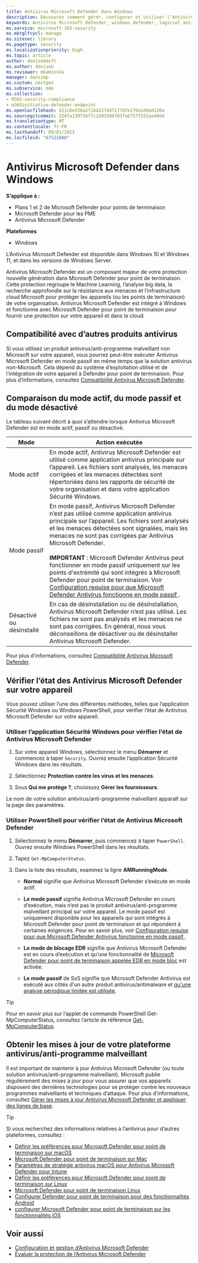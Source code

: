 ```yaml
---
title: Antivirus Microsoft Defender dans Windows
description: Découvrez comment gérer, configurer et utiliser l’Antivirus Microsoft Defender, une protection antivirus et un logiciel anti-programme malveillant intégrés.
keywords: Antivirus Microsoft Defender, windows defender, logiciel anti-programme malveillant, scep, system center endpoint protection, system center configuration manager, virus, programme malveillant, menace, détection, protection, sécurité
ms.service: microsoft-365-security
ms.mktglfcycl: manage
ms.sitesec: library
ms.pagetype: security
ms.localizationpriority: high
ms.topic: article
author: denisebmsft
ms.author: deniseb
ms.reviewer: mkaminska
manager: dansimp
ms.custom: nextgen
ms.subservice: mde
ms.collection:
- M365-security-compliance
- m365initiative-defender-endpoint
ms.openlocfilehash: d11c6e536a2f1b4227d47177d7e178a1d9ad130a
ms.sourcegitcommit: 228fa13973bf7c2d91504703fab757f552ae40dd
ms.translationtype: MT
ms.contentlocale: fr-FR
ms.lasthandoff: 09/01/2022
ms.locfileid: "67521080"
---
```

# <a name="microsoft-defender-antivirus-in-windows"></a>Antivirus Microsoft Defender dans Windows

**S’applique à :**

- Plans 1 et 2 de Microsoft Defender pour points de terminaison
- Microsoft Defender pour les PME
- Antivirus Microsoft Defender

**Plateformes**
- Windows 

L’Antivirus Microsoft Defender est disponible dans Windows 10 et Windows 11, et dans les versions de Windows Server.

Antivirus Microsoft Defender est un composant majeur de votre protection nouvelle génération dans Microsoft Defender pour point de terminaison. Cette protection regroupe le Machine Learning, l’analyse big data, la recherche approfondie sur la résistance aux menaces et l’infrastructure cloud Microsoft pour protéger les appareils (ou les points de terminaison) de votre organisation. Antivirus Microsoft Defender est intégré à Windows et fonctionne avec Microsoft Defender pour point de terminaison pour fournir une protection sur votre appareil et dans le cloud.

## <a name="compatibility-with-other-antivirus-products"></a>Compatibilité avec d’autres produits antivirus

Si vous utilisez un produit antivirus/anti-programme malveillant non Microsoft sur votre appareil, vous pourrez peut-être exécuter Antivirus Microsoft Defender en mode passif en même temps que la solution antivirus non-Microsoft. Cela dépend du système d’exploitation utilisé et de l’intégration de votre appareil à Defender pour point de terminaison. Pour plus d’informations, consultez [Compatibilité Antivirus Microsoft Defender](microsoft-defender-antivirus-compatibility.md).

## <a name="comparing-active-mode-passive-mode-and-disabled-mode"></a>Comparaison du mode actif, du mode passif et du mode désactivé

Le tableau suivant décrit à quoi s’attendre lorsque Antivirus Microsoft Defender est en mode actif, passif ou désactivé.

| Mode | Action exécutée |
|---|---|
| Mode actif | En mode actif, Antivirus Microsoft Defender est utilisé comme application antivirus principale sur l’appareil. Les fichiers sont analysés, les menaces corrigées et les menaces détectées sont répertoriées dans les rapports de sécurité de votre organisation et dans votre application Sécurité Windows. |
| Mode passif | En mode passif, Antivirus Microsoft Defender n’est pas utilisé comme application antivirus principale sur l’appareil. Les fichiers sont analysés et les menaces détectées sont signalées, mais les menaces ne sont pas corrigées par Antivirus Microsoft Defender. <br/><br/> **IMPORTANT** : Microsoft Defender Antivirus peut fonctionner en mode passif uniquement sur les points d'extrémité qui sont intégrés à Microsoft Defender pour point de terminaison. Voir [Configuration requise pour que Microsoft Defender Antivirus fonctionne en mode passif ](microsoft-defender-antivirus-compatibility.md#requirements-for-microsoft-defender-antivirus-to-run-in-passive-mode). |
| Désactivé ou désinstallé | En cas de désinstallation ou de désinstallation, Antivirus Microsoft Defender n’est pas utilisé. Les fichiers ne sont pas analysés et les menaces ne sont pas corrigées. En général, nous vous déconseillons de désactiver ou de désinstaller Antivirus Microsoft Defender. |

Pour plus d’informations, consultez [Compatibilité Antivirus Microsoft Defender](microsoft-defender-antivirus-compatibility.md).

## <a name="check-the-state-of-microsoft-defender-antivirus-on-your-device"></a>Vérifier l’état des Antivirus Microsoft Defender sur votre appareil

Vous pouvez utiliser l’une des différentes méthodes, telles que l’application Sécurité Windows ou Windows PowerShell, pour vérifier l’état de Antivirus Microsoft Defender sur votre appareil.

### <a name="use-the-windows-security-app-to-check-the-status-of-microsoft-defender-antivirus"></a>Utiliser l’application Sécurité Windows pour vérifier l’état de Antivirus Microsoft Defender

1. Sur votre appareil Windows, sélectionnez le menu **Démarrer** et commencez à taper `Security`. Ouvrez ensuite l’application Sécurité Windows dans les résultats.

2. Sélectionnez **Protection contre les virus et les menaces**.

3. Sous **Qui me protège ?**, choisissez **Gérer les fournisseurs**.

Le nom de votre solution antivirus/anti-programme malveillant apparaît sur la page des paramètres.

### <a name="use-powershell-to-check-the-status-of-microsoft-defender-antivirus"></a>Utiliser PowerShell pour vérifier l’état de Antivirus Microsoft Defender

1. Sélectionnez le menu **Démarrer**, puis commencez à taper `PowerShell`. Ouvrez ensuite Windows PowerShell dans les résultats.

2. Tapez `Get-MpComputerStatus`.

3. Dans la liste des résultats, examinez la ligne **AMRunningMode**.

   - **Normal** signifie que Antivirus Microsoft Defender s’exécute en mode actif.

   - **Le mode passif** signifie Antivirus Microsoft Defender en cours d’exécution, mais n’est pas le produit antivirus/anti-programme malveillant principal sur votre appareil. Le mode passif est uniquement disponible pour les appareils qui sont intégrés à Microsoft Defender pour point de terminaison et qui répondent à certaines exigences. Pour en savoir plus, voir [Configuration requise pour que Microsoft Defender Antivirus fonctionne en mode passif ](microsoft-defender-antivirus-compatibility.md#requirements-for-microsoft-defender-antivirus-to-run-in-passive-mode).

   - **Le mode de blocage EDR** signifie que Antivirus Microsoft Defender est en cours d’exécution et qu’une fonctionnalité de [Microsoft Defender pour point de terminaison appelée EDR en mode bloc](edr-in-block-mode.md) est activée.

   - **Le mode passif** de SxS signifie que Microsoft Defender Antivirus est exécuté aux côtés d'un autre produit antivirus/antimalware et [qu'une analyse périodique limitée est utilisée](limited-periodic-scanning-microsoft-defender-antivirus.md).

> [!TIP]
> Pour en savoir plus sur l’applet de commande PowerShell Get-MpComputerStatus, consultez l’article de référence [Get-MpComputerStatus](/powershell/module/defender/get-mpcomputerstatus).

## <a name="get-your-antivirusantimalware-platform-updates"></a>Obtenir les mises à jour de votre plateforme antivirus/anti-programme malveillant

Il est important de maintenir à jour Antivirus Microsoft Defender (ou toute solution antivirus/anti-programme malveillant). Microsoft publie régulièrement des mises à jour pour vous assurer que vos appareils disposent des dernières technologies pour se protéger contre les nouveaux programmes malveillants et techniques d’attaque. Pour plus d’informations, consultez [Gérer les mises à jour Antivirus Microsoft Defender et appliquer des lignes de base](manage-updates-baselines-microsoft-defender-antivirus.md).

> [!TIP]
> Si vous recherchez des informations relatives à l’antivirus pour d’autres plateformes, consultez :
> - [Définir les préférences pour Microsoft Defender pour point de terminaison sur macOS](mac-preferences.md)
> - [Microsoft Defender pour point de terminaison sur Mac](microsoft-defender-endpoint-mac.md)
> - [Paramètres de stratégie antivirus macOS pour Antivirus Microsoft Defender pour Intune](/mem/intune/protect/antivirus-microsoft-defender-settings-macos)
> - [Définir les préférences pour Microsoft Defender pour point de terminaison sur Linux](linux-preferences.md)
> - [Microsoft Defender pour point de terminaison Linux](microsoft-defender-endpoint-linux.md)
> - [Configurer Defender pour point de terminaison pour des fonctionnalités Android](android-configure.md)
> - [configurer Microsoft Defender pour point de terminaison sur les fonctionnalités iOS](ios-configure-features.md)

## <a name="see-also"></a>Voir aussi

- [Configuration et gestion d’Antivirus Microsoft Defender](configuration-management-reference-microsoft-defender-antivirus.md)
- [Évaluer la protection de l’Antivirus Microsoft Defender](evaluate-microsoft-defender-antivirus.md)
